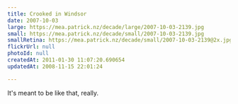 ```yaml
---
title: Crooked in Windsor
date: 2007-10-03
large: https://mea.patrick.nz/decade/large/2007-10-03-2139.jpg
small: https://mea.patrick.nz/decade/small/2007-10-03-2139.jpg
smallRetina: https://mea.patrick.nz/decade/small/2007-10-03-2139@2x.jpg
flickrUrl: null
photoId: null
createdAt: 2011-01-30 11:07:20.690654
updatedAt: 2008-11-15 22:01:24

---
```

It's meant to be like that, really.
